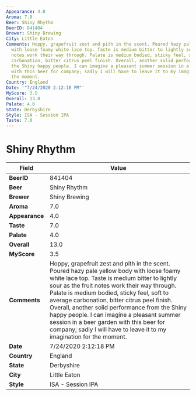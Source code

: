 ```yaml
---
Appearance: 4.0
Aroma: 7.0
Beer: Shiny Rhythm
BeerID: 841404
Brewer: Shiny Brewing
City: Little Eaton
Comments: Hoppy, grapefruit zest and pith in the scent. Poured hazy pale yellow body
  with loose foamy white lace top. Taste is medium bitter to lightly sour as the fruit
  notes work their way through. Palate is medium bodied, sticky feel, soft to average
  carbonation, bitter citrus peel finish. Overall, another solid performance from
  the Shiny happy people. I can imagine a pleasant summer session in a beer garden
  with this beer for company; sadly I will have to leave it to my imagination for
  the moment.
Country: England
Date: '"7/24/2020 2:12:18 PM"'
MyScore: 3.5
Overall: 13.0
Palate: 4.0
State: Derbyshire
Style: ISA - Session IPA
Taste: 7.0
---
```


# Shiny Rhythm

| Field         | Value |
|---------------|-------|
| **BeerID** | 841404 |
| **Beer** | Shiny Rhythm |
| **Brewer** | Shiny Brewing |
| **Aroma** | 7.0 |
| **Appearance** | 4.0 |
| **Taste** | 7.0 |
| **Palate** | 4.0 |
| **Overall** | 13.0 |
| **MyScore** | 3.5 |
| **Comments** | Hoppy, grapefruit zest and pith in the scent. Poured hazy pale yellow body with loose foamy white lace top. Taste is medium bitter to lightly sour as the fruit notes work their way through. Palate is medium bodied, sticky feel, soft to average carbonation, bitter citrus peel finish. Overall, another solid performance from the Shiny happy people. I can imagine a pleasant summer session in a beer garden with this beer for company; sadly I will have to leave it to my imagination for the moment. |
| **Date** | 7/24/2020 2:12:18 PM |
| **Country** | England |
| **State** | Derbyshire |
| **City** | Little Eaton |
| **Style** | ISA - Session IPA |
